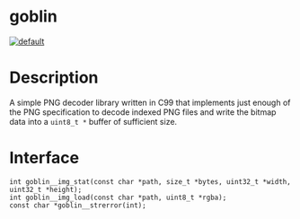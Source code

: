# goblin

[![default](https://github.com/allsopp/goblin/actions/workflows/default.yml/badge.svg)](https://github.com/allsopp/goblin/actions/workflows/default.yml)

# Description

A simple PNG decoder library written in C99 that implements just enough of the
PNG specification to decode indexed PNG files and write the bitmap data into a
`uint8_t *` buffer of sufficient size.

# Interface

```
int goblin__img_stat(const char *path, size_t *bytes, uint32_t *width, uint32_t *height);
int goblin__img_load(const char *path, uint8_t *rgba);
const char *goblin__strerror(int);
```
